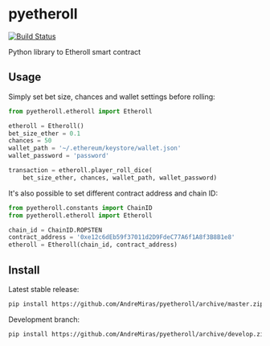 # pyetheroll

[![Build Status](https://travis-ci.com/AndreMiras/pyetheroll.svg?branch=develop)](https://travis-ci.com/AndreMiras/pyetheroll)

Python library to Etheroll smart contract


## Usage

Simply set bet size, chances and wallet settings before rolling:
```python
from pyetheroll.etheroll import Etheroll

etheroll = Etheroll()
bet_size_ether = 0.1
chances = 50
wallet_path = '~/.ethereum/keystore/wallet.json'
wallet_password = 'password'

transaction = etheroll.player_roll_dice(
    bet_size_ether, chances, wallet_path, wallet_password)
```

It's also possible to set different contract address and chain ID:
```python
from pyetheroll.constants import ChainID
from pyetheroll.etheroll import Etheroll

chain_id = ChainID.ROPSTEN
contract_address = '0xe12c6dEb59f37011d2D9FdeC77A6f1A8f3B8B1e8'
etheroll = Etheroll(chain_id, contract_address)
```

## Install

Latest stable release:
```sh
pip install https://github.com/AndreMiras/pyetheroll/archive/master.zip
```

Development branch:
```sh
pip install https://github.com/AndreMiras/pyetheroll/archive/develop.zip
```
